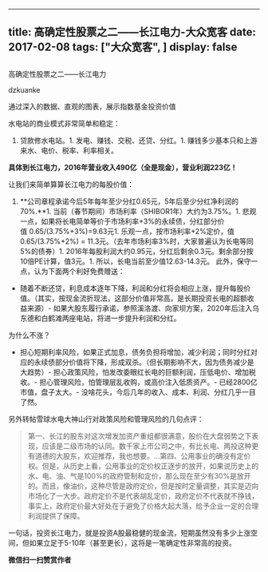 
---
title:   高确定性股票之二——长江电力-大众宽客
date: 2017-02-08
tags: ["大众宽客", ]
display: false
---


## 



高确定性股票之二——长江电力




dzkuanke




通过深入的数据、直观的图表，展示指数基金投资价值


水电站的商业模式非常简单和稳定：
1. 贷款修水电站。1. 发电、赚钱、交税、还贷、分红。1. 赚钱多少基本只和上游来水、电价、税率、利率相关。


**具体到长江电力，2016年营业收入490亿（全是现金），营业利润223亿！**



让我们来简单算算长江电力的每股价值：
1. **公司章程承诺今后5年每年至少分红0.65元，5年后至少分红净利润的70%.**1. 当前（春节期间）市场利率（SHIBOR1年）大约为3.75%。1. 悲观一点，如果将长电简单等价于市场利率+3%的永续债，分红部分价值&nbsp;0.65/(3.75%+3%)=9.63元1. 乐观一点，按市场利率+2%定价，值 0.65/(3.75%+2%) = 11.3元。（去年市场利率3%时，大家普遍认为长电等同5%的债券）1. 2016年每股利润大约0.95元，分红后剩余0.3元。剩余部分按10倍PE计算，值3元。1. 所以，长电当前至少值12.63-14.3元。
此外，保守一点，认为下面两个利好免费赠送：
- 随着不断还贷，利息成本逐年下降，利润和分红将会相应上涨，提升每股价值。（其实，按现金流折现法，这部分价值非常高，是长期投资长电的超额收益来源）- 如果大股东履行承诺，参照溪洛渡、向家坝方案，2020年后注入乌东德和白鹤滩两座电站，将进一步提升利润和分红。


为什么不涨？
- 担心短期利率风险，如果正式加息，债务负担将增加，减少利润；同时分红对应的永续债部分价值将下降，形成双杀。（但长期影响不大，因为债务减少是大趋势）- 担心政策风险，怕发改委眼红长电的巨额利润，压低电价、增加税收。- 担心管理风险，怕管理层乱收购，或高价注入低质资产。- 已经2800亿市值，盘子太大。- 没啥花头，今后几年的收入、成本、利润、分红几乎一目了然。


另外转帖雪球水电大神山行对政策风险和管理风险的几句点评：

> 第一、长江的股东对这次增发加资产重组都很满意，股价在大盘弱势之下表现，应该是二级市场的认同。数千家上市公司之中，有比长电、两投这种更有道德的大股东，欢迎推荐，我也想要。...第四、公用事业的确没有定价权。但是，从历史上看，公用事业的定价权正逐步的放开，如果说历史上的水、电、油、气是100%的政府管制和定价，那么现在至少有30%是放开的。而且，像油价，这种尽管是政府定价，但是按时定量调整，其实是迈向市场化了一大步。政府定价不是代表胡乱定价，政府定价不代表就不挣钱，事实上，政府定价最大好处在于避免了价格大起大落，给予企业一定的合理利润提供了保障。



一句话，投资长江电力，就是投资A股最稳健的现金流，短期虽然没有多少上涨空间，但如果立足于5-10年（甚至更长），这将是一笔确定性非常高的投资。


**微信扫一扫赞赏作者**













